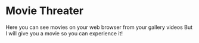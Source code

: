 # Movie Threater
Here you can see movies on your web browser from your gallery videos
But I will give you a movie so you can experience it!

